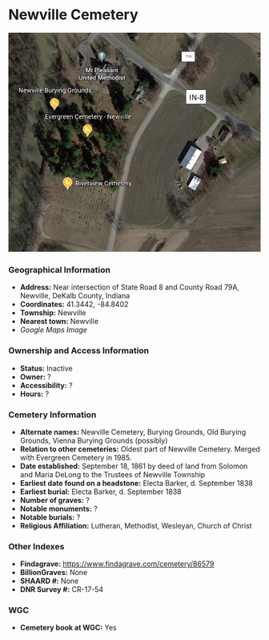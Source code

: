 # Newville Cemetery

![Newville Cemetery on Google Earth](https://github.com/FyoAtEPL/DeKalbCemeteries/blob/main/images/mapImages/NewvilleEarth.png "Newville Cemetery on Google Earth")

### Geographical Information
- **Address:** Near intersection of State Road 8 and County Road 79A, Newville, DeKalb County, Indiana
- **Coordinates:** 41.3442, -84.8402
- **Township:** Newville
- **Nearest town:** Newville
- *Google Maps Image*

### Ownership and Access Information
- **Status:** Inactive
- **Owner:** ?
- **Accessibility:** ?
- **Hours:** ?

### Cemetery Information
- **Alternate names:** Newville Cemetery, Burying Grounds, Old Burying Grounds, Vienna Burying Grounds (possibly)
- **Relation to other cemeteries:** Oldest part of Newville Cemetery. Merged with Evergreen Cemetery in 1985.
- **Date established:** September 18, 1861 by deed of land from Solomon and Maria DeLong to the Trustees of Newville Township
- **Earliest date found on a headstone:** Electa Barker, d. September 1838
- **Earliest burial:** Electa Barker, d. September 1838
- **Number of graves:** ?
- **Notable monuments:** ?
- **Notable burials:** ?
- **Religious Affiliation:** Lutheran, Methodist, Wesleyan, Church of Christ

### Other Indexes
- **Findagrave:** https://www.findagrave.com/cemetery/86579
- **BillionGraves:** None
- **SHAARD #:** None
- **DNR Survey #:** CR-17-54


### WGC
- **Cemetery book at WGC:** Yes
